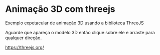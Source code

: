 # Animação 3D com threejs

Exemplo expetacular de animação 3D usando a biblioteca ThreeJS

Aguarde que apareça o modelo 3D então clique sobre ele e arraste para qualquer direção.

https://threejs.org/
